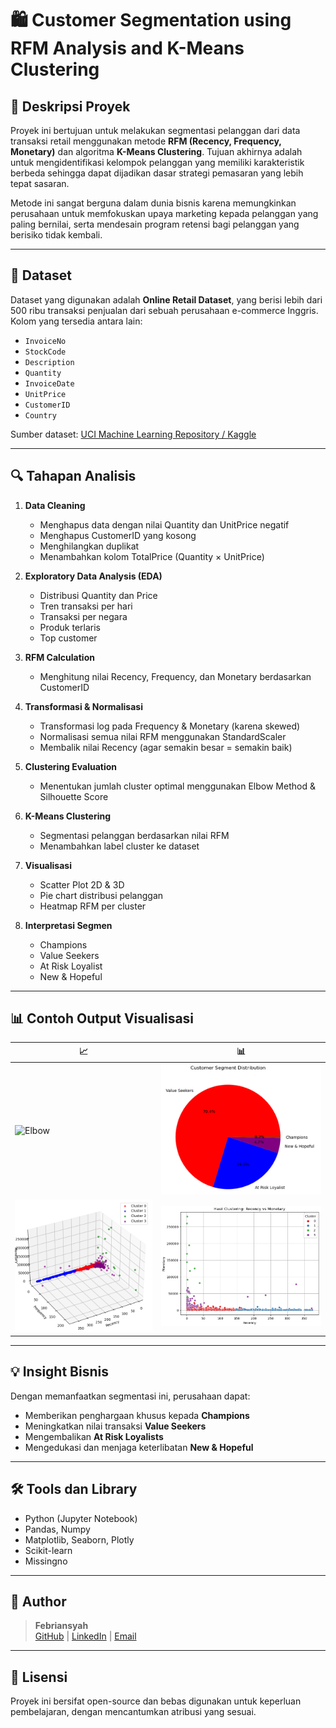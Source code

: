 # 🛍️ Customer Segmentation using RFM Analysis and K-Means Clustering

## 📌 Deskripsi Proyek

Proyek ini bertujuan untuk melakukan segmentasi pelanggan dari data transaksi retail menggunakan metode **RFM (Recency, Frequency, Monetary)** dan algoritma **K-Means Clustering**. Tujuan akhirnya adalah untuk mengidentifikasi kelompok pelanggan yang memiliki karakteristik berbeda sehingga dapat dijadikan dasar strategi pemasaran yang lebih tepat sasaran.

Metode ini sangat berguna dalam dunia bisnis karena memungkinkan perusahaan untuk memfokuskan upaya marketing kepada pelanggan yang paling bernilai, serta mendesain program retensi bagi pelanggan yang berisiko tidak kembali.

---

## 📁 Dataset

Dataset yang digunakan adalah **Online Retail Dataset**, yang berisi lebih dari 500 ribu transaksi penjualan dari sebuah perusahaan e-commerce Inggris. Kolom yang tersedia antara lain:
- `InvoiceNo`
- `StockCode`
- `Description`
- `Quantity`
- `InvoiceDate`
- `UnitPrice`
- `CustomerID`
- `Country`

Sumber dataset: [UCI Machine Learning Repository / Kaggle](https://archive.ics.uci.edu/ml/datasets/online+retail)

---

## 🔍 Tahapan Analisis

1. **Data Cleaning**
   - Menghapus data dengan nilai Quantity dan UnitPrice negatif
   - Menghapus CustomerID yang kosong
   - Menghilangkan duplikat
   - Menambahkan kolom TotalPrice (Quantity × UnitPrice)

2. **Exploratory Data Analysis (EDA)**
   - Distribusi Quantity dan Price
   - Tren transaksi per hari
   - Transaksi per negara
   - Produk terlaris
   - Top customer

3. **RFM Calculation**
   - Menghitung nilai Recency, Frequency, dan Monetary berdasarkan CustomerID

4. **Transformasi & Normalisasi**
   - Transformasi log pada Frequency & Monetary (karena skewed)
   - Normalisasi semua nilai RFM menggunakan StandardScaler
   - Membalik nilai Recency (agar semakin besar = semakin baik)

5. **Clustering Evaluation**
   - Menentukan jumlah cluster optimal menggunakan Elbow Method & Silhouette Score

6. **K-Means Clustering**
   - Segmentasi pelanggan berdasarkan nilai RFM
   - Menambahkan label cluster ke dataset

7. **Visualisasi**
   - Scatter Plot 2D & 3D
   - Pie chart distribusi pelanggan
   - Heatmap RFM per cluster

8. **Interpretasi Segmen**
   - Champions
   - Value Seekers
   - At Risk Loyalist
   - New & Hopeful

---

## 📊 Contoh Output Visualisasi

| 📈 | 📊 |
|----|----|
| ![Elbow](./assets/elbow.png) | ![PieChart](./PieChart.png) |
| ![3D Scatter](./ScaterPlot3D.png) | ![RFM Heatmap](./Scaterplot2D.png) |

---

## 💡 Insight Bisnis

Dengan memanfaatkan segmentasi ini, perusahaan dapat:
- Memberikan penghargaan khusus kepada **Champions**
- Meningkatkan nilai transaksi **Value Seekers**
- Mengembalikan **At Risk Loyalists**
- Mengedukasi dan menjaga keterlibatan **New & Hopeful**

---

## 🛠️ Tools dan Library

- Python (Jupyter Notebook)
- Pandas, Numpy
- Matplotlib, Seaborn, Plotly
- Scikit-learn
- Missingno

---

## 👤 Author

> **Febriansyah**  
> [GitHub](https://github.com/Fbriansyahh) | [LinkedIn](#) | [Email](febriansyah1467@gmail.com)

---

## 📁 Lisensi

Proyek ini bersifat open-source dan bebas digunakan untuk keperluan pembelajaran, dengan mencantumkan atribusi yang sesuai.

